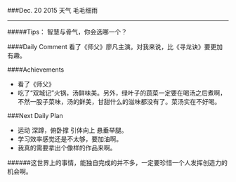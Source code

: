 ###Dec. 20 2015 天气 毛毛细雨
***
#####Tips：
智慧与骨气，你会选哪一个？

####Daily Comment
看了《师父》廖凡主演。对我来说，比《寻龙诀》要更加有趣。

####Achievements
+ 看了《师父》
+ 吃了“双城记”火锅，汤鲜味美。另外，绿叶子的蔬菜一定要在喝汤之后煮啊，不然一股子菜味，汤的鲜美，甘甜什么的滋味都没有了。菜汤实在不好喝。

###Next Daily Plan
+ 运动 深蹲，俯卧撑 引体向上 悬垂举腿。
+ 学习效率感觉还是不太够，要加油啊。
+ 我真的需要拿出个像样的作品来啊。

######这世界上的事情，能独自完成的并不多，一定要珍惜一个人发挥创造力的机会啊。

